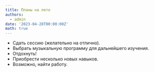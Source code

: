```yaml
---
title: Планы на лето
authors:
  - admin
date: '2023-04-28T00:00:00Z'
math: true
---
```


- Сдать сессию (желательно на отлично).
- Выбрать музыкальную программу для дальнейшего изучения.
- Отдохнуть!
- Приобрести несколько новых навыков. 
- Возможно, найти работу.

